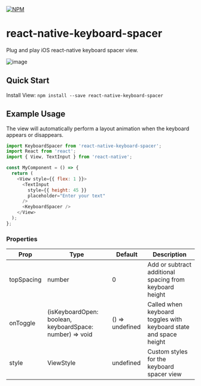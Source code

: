 [![NPM](https://nodei.co/npm-dl/react-native-keyboard-spacer.png?months=3&height=2)](https://nodei.co/npm/react-native-keyboard-spacer/)

# react-native-keyboard-spacer

Plug and play iOS react-native keyboard spacer view.

![image](https://media.giphy.com/media/3oEjHJwLyYg7upTyYo/giphy.gif)
## Quick Start

Install View: `npm install --save react-native-keyboard-spacer`

## Example Usage

The view will automatically perform a layout animation when the keyboard appears or disappears.

```javascript
import KeyboardSpacer from 'react-native-keyboard-spacer';
import React from 'react';
import { View, TextInput } from 'react-native';

const MyComponent = () => {
  return (
    <View style={{ flex: 1 }}>
      <TextInput 
        style={{ height: 45 }}
        placeholder="Enter your text"
      />
      <KeyboardSpacer />
    </View>
  );
};
```

### Properties

| Prop | Type | Default | Description |
|------|------|---------|-------------|
| topSpacing | number | 0 | Add or subtract additional spacing from keyboard height |
| onToggle | (isKeyboardOpen: boolean, keyboardSpace: number) => void | () => undefined | Called when keyboard toggles with keyboard state and space height |
| style | ViewStyle | undefined | Custom styles for the keyboard spacer view |
